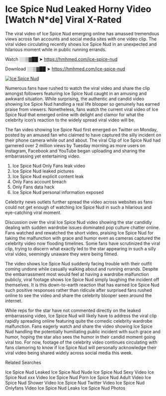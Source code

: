 ﻿# Ice Spice Nud Leaked Horny Video [Watch N*de] Viral X-Rated

The viral video of ﻿Ice Spice Nud emerging online has amassed tremendous views across fan accounts and social media sites with one video clip. The viral video circulating recently shows ﻿Ice Spice Nud in an unexpected and hilarious moment while in public running errands. 

Watch ░░▒▓██ ➤ https://hmhmed.com/ice-spice-nud

Download ░░▒▓██ ➤ https://hmhmed.com/ice-spice-nud

[![Ice Spice Nud](https://i.imgur.com/dJHk4Zq.gif)](https://hmhmed.com/ice-spice-nud)

Numerous fans have rushed to watch the viral video and share the clip amongst followers featuring ﻿Ice Spice Nud caught in an amusing and awkward situation. While surprising, the authentic and candid video showing ﻿Ice Spice Nud handling a real life blooper so genuinely has earned praise from viewers. Nonetheless, fans watch the current viral video of ﻿Ice Spice Nud that emerged online with delight and clamor for what the celebrity icon’s reaction to the widely spread viral video will be.

The fan video showing ﻿Ice Spice Nud first emerged on Twitter on Monday, posted by an amused fan who claimed to have captured the silly incident on their phone camera while out and about. The viral Clip of ﻿Ice Spice Nud had garnered over 2 million views by Tuesday morning as more users on Instagram, Facebook and YouTube began uploading and sharing the embarrassing yet entertaining video. 

1. ﻿Ice Spice Nud Only Fans leak video
2. ﻿Ice Spice Nud leaked pictures
3. ﻿Ice Spice Nud explicit content leak
4. Only Fans account breach
5. Only Fans data hack
6. ﻿Ice Spice Nud personal information exposed

Celebrity news outlets further spread the video across websites as fans could not get enough of watching ﻿Ice Spice Nud in such a hilarious and eye-catching viral moment. 

Discussion over the viral ﻿Ice Spice Nud video showing the star candidly dealing with sudden wardrobe issues dominated pop culture chatter online. Fans watched and rewatched the short video, praising ﻿Ice Spice Nud for taking the malfunction with grace and humor even as cameras captured the celebrity video now flooding timelines. Some fans have scrutinized the viral clip, trying to discern what exactly led to the star appearing in such a silly viral video, seemingly unaware they were being filmed.

The video shows ﻿Ice Spice Nud suddenly facing trouble with their outfit coming undone while casually walking about and running errands. Despite the embarrassment most would feel at having a wardrobe malfunction publicly, viral footage shows ﻿Ice Spice Nud simply laughing the incident off themselves. It is this down-to-earth reaction that has earned ﻿Ice Spice Nud such positive responses rather than ridicule after surprised fans rushed online to see the video and share the celebrity blooper seen around the internet.  

While reps for the star have not commented directly on the leaked embarrassing video, ﻿Ice Spice Nud will likely have to address the viral clip rapidly spreading online featuring quite the comedic celebrity wardrobe malfunction. Fans eagerly watch and share the video showing ﻿Ice Spice Nud handling the potentially humiliating public incident with such grace and humor, hoping the star also sees the humor in their candid moment going viral too. For now, footage of the celebrity video continues circulating with fans clamoring to know if ﻿Ice Spice Nud will personally acknowledge their viral video being shared widely across social media this week.

Related Searches

﻿Ice Spice Nud Leaked
﻿Ice Spice Nud Nude
﻿Ice Spice Nud Sexy Video
﻿Ice Spice Nud xxx Video
﻿Ice Spice Nud Porn
﻿Ice Spice Nud Adult Video
﻿Ice Spice Nud Shower Video
﻿Ice Spice Nud Twitter Video
﻿Ice Spice Nud Onlyfans Video
﻿Ice Spice Nud Leaks
﻿Ice Spice Nud Photos